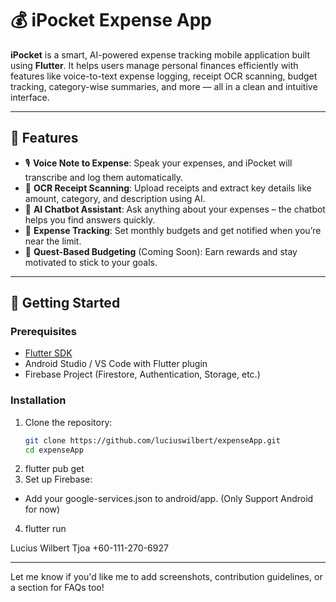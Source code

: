 # 💰 iPocket Expense App

**iPocket** is a smart, AI-powered expense tracking mobile application built using **Flutter**. It helps users manage personal finances efficiently with features like voice-to-text expense logging, receipt OCR scanning, budget tracking, category-wise summaries, and more — all in a clean and intuitive interface.

---

## 🚀 Features

- 🎙️ **Voice Note to Expense**: Speak your expenses, and iPocket will transcribe and log them automatically.
- 🧾 **OCR Receipt Scanning**: Upload receipts and extract key details like amount, category, and description using AI.
- 💬 **AI Chatbot Assistant**: Ask anything about your expenses – the chatbot helps you find answers quickly.
- 💼 **Expense Tracking**: Set monthly budgets and get notified when you’re near the limit.
- 🎯 **Quest-Based Budgeting** (Coming Soon): Earn rewards and stay motivated to stick to your goals.

---

## 📱 Getting Started

### Prerequisites

- [Flutter SDK](https://docs.flutter.dev/get-started/install/windows/mobile)
- Android Studio / VS Code with Flutter plugin
- Firebase Project (Firestore, Authentication, Storage, etc.)

### Installation

1. Clone the repository:
   ```bash
   git clone https://github.com/luciuswilbert/expenseApp.git
   cd expenseApp
2. flutter pub get
3. Set up Firebase:
- Add your google-services.json to android/app. (Only Support Android for now)
4. flutter run


Lucius Wilbert Tjoa
+60-111-270-6927

---

Let me know if you'd like me to add screenshots, contribution guidelines, or a section for FAQs too!

